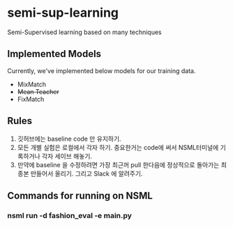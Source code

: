 # semi-sup-learning
Semi-Supervised learning based on many techniques

## Implemented Models
Currently, we've implemented below models for our training data.
 - MixMatch
 - <strike>Mean Teacher</strike>
 - FixMatch

## Rules

 1. 깃허브에는 baseline code 만 유지하기.
 2. 모든 개별 실험은 로컬에서 각자 하기. 중요한거는 code에 써서 NSML터미널에 기록하거나 각자 세이브 해놓기.
 3. 만약에 baseline 을 수정하려면 가장 최근꺼 pull 한다음에 정상적으로 돌아가는 최종본 만들어서 올리기. 그리고 Slack 에 알려주기.


 ## Commands for running on NSML
 ### nsml run -d fashion_eval -e main.py
